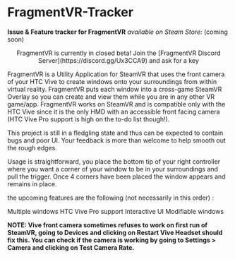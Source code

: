 # FragmentVR-Tracker
**Issue &amp; Feature tracker for FragmentVR**    *available on Steam Store:* (coming soon)

<p align="center">FragmentVR is currently in closed beta! Join the [FragmentVR Discord Server](https://discord.gg/Ux3CCA9) and ask for a key</p>

FragmentVR is a Utility Application for SteamVR that uses the front camera of your HTC Vive to create windows onto your surroundings from within virtual reality. FragmentVR puts each window into a cross-game SteamVR Overlay so you can create and view them while you are in any other VR game/app. FragmentVR works on SteamVR and is compatible only with the HTC Vive since it is the only HMD with an accessible front facing camera (HTC Vive Pro support is high on the to-do list though!). 

This project is still in a fledgling state and thus can be expected to contain bugs and poor UI. Your feedback is more than welcome to help smooth out the rough edges.

Usage is straightforward, you place the bottom tip of your right controller where you want a corner of your window to be in your surroundings and pull the trigger. Once 4 corners have been placed the window appears and remains in place.

the upcoming features are the following (not necessarily in this order) :

Multiple windows
HTC Vive Pro support
Interactive UI
Modifiable windows

**NOTE: Vive front camera sometimes refuses to work on first run of SteamVR, going to Devices and clicking on Restart Vive Headset should fix this. You can check if the camera is working by going to Settings > Camera and clicking on Test Camera Rate.**
